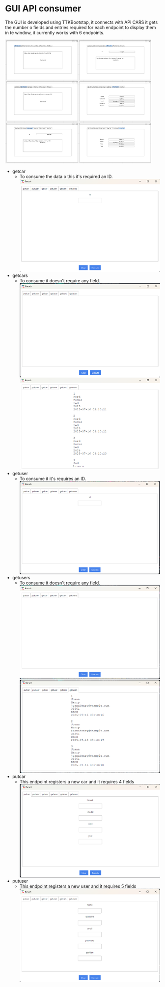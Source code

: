 # GUI API consumer

The GUI is developed using TTKBootstap, it connects with API CARS it gets the number o fields and entries required for each endpoint to display them in te window, it currently works with 6 endpoints.

![Layout](/img/layout.png)


- getcar
  - To consume the data o this it's required an ID.
  ![Getcar](/img/getcar.png)
- getcars
  - To consume it doesn't require any field.
  ![Getcars](/img/getars.png)
![Getcars](/img/getarsres.png)
- getuser
  - To consume it it's requires an ID.
![Getuser](/img/getuser.png)
- getusers
  - To consume it doesn't require any field.
![Getusers](/img/getusers.png)
![Getcars](/img/getusersres.png)
- putcar
  - This endpoint registers a new car and it requires 4 fields
![Putcar](/img/putcar.png)
- putuser
  - This endpoint registers a new user and it requires 5 fields
![Putuser](/img/putuser.png)
